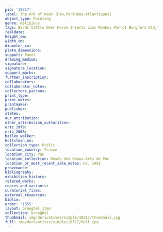 ```yaml
---
pid: '18317'
label: The Ark of Noah (Pau,Pyrénées-Atlantiques)
object_type: Painting
genre: Religious
tags: Birds Cattle Deer Horse Insects Lion Monkey Parrot Burghers Old_Testament Paradise
realdate: 
height_cm: 
width_cm: 
diameter_cm: 
plate_dimensions: 
support: Panel
drawing_medium: 
signature: 
signature_location: 
support_marks: 
further_inscription: 
collaborators: 
collaborator_notes: 
collectors_patrons: 
print_type: 
print_notes: 
printmaker: 
publisher: 
states: 
our_attribution: 
other_attribution_authorities: 
ertz_1979: 
ertz_2008: 
bailey_walker: 
hollstein_no: 
collection_type: Public
location_country: France
location_city: Pau
location_collection: Musée des Beaux-Arts de Pau
location_or_most_recent_sale_notes: no. 1401
provenance: 
bibliography: 
exhibition_history: 
related_works: 
copies_and_variants: 
curatorial_files: 
external_resources: 
biblio: 
order: '1355'
layout: brueghel_item
collection: brueghel
thumbnail: img/derivatives/simple/18317/thumbnail.jpg
full: img/derivatives/simple/18317/full.jpg
---
```

